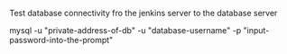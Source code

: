 Test database connectivity fro the jenkins server to the database server

mysql -u "private-address-of-db" -u "database-username" -p "input-password-into-the-prompt"